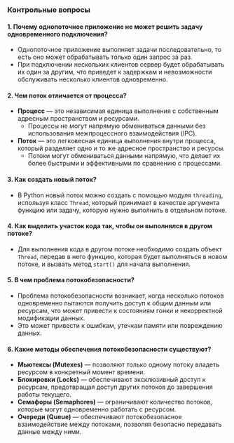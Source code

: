### Контрольные вопросы

#### 1. Почему однопоточное приложение не может решить задачу одновременного подключения?
- Однопоточное приложение выполняет задачи последовательно, то есть оно может обрабатывать только один запрос за раз.
- При подключении нескольких клиентов сервер будет обрабатывать их один за другим, что приведет к задержкам и невозможности обслуживать несколько клиентов одновременно.

#### 2. Чем поток отличается от процесса?
- **Процесс** — это независимая единица выполнения с собственным адресным пространством и ресурсами.
  - Процессы не могут напрямую обмениваться данными без использования межпроцессного взаимодействия (IPC).
- **Поток** — это легковесная единица выполнения внутри процесса, который разделяет одно и то же адресное пространство и ресурсы.
  - Потоки могут обмениваться данными напрямую, что делает их более быстрыми и эффективными по сравнению с процессами.

#### 3. Как создать новый поток?
- В Python новый поток можно создать с помощью модуля `threading`, используя класс `Thread`, который принимает в качестве аргумента функцию или задачу, которую нужно выполнить в отдельном потоке.

#### 4. Как выделить участок кода так, чтобы он выполнялся в другом потоке?
- Для выполнения кода в другом потоке необходимо создать объект `Thread`, передав в него функцию, которая будет выполняться в новом потоке, и вызвать метод `start()` для начала выполнения.

#### 5. В чем проблема потокобезопасности?
- Проблема потокобезопасности возникает, когда несколько потоков одновременно пытаются получить доступ к общим данным или ресурсам, что может привести к состояниям гонки и некорректной модификации данных.
- Это может привести к ошибкам, утечкам памяти или повреждению данных.

#### 6. Какие методы обеспечения потокобезопасности существуют?
- **Мьютексы (Mutexes)** — позволяют только одному потоку владеть ресурсом в конкретный момент времени.
- **Блокировки (Locks)** — обеспечивают эксклюзивный доступ к ресурсам, предотвращая доступ других потоков до завершения работы текущего.
- **Семафоры (Semaphores)** — ограничивают количество потоков, которые могут одновременно работать с ресурсом.
- **Очереди (Queue)** — обеспечивают потокобезопасное взаимодействие между потоками, позволяя безопасно передавать данные между ними.
